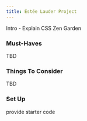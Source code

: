 ```yaml
---
title: Estée Lauder Project
---
```


Intro - Explain CSS Zen Garden


### Must-Haves

TBD

### Things To Consider

TBD

### Set Up

provide starter code

